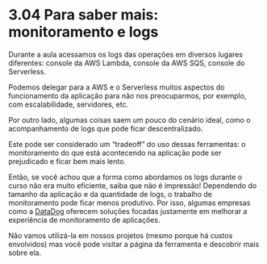 # 3.04 Para saber mais: monitoramento e logs
Durante a aula acessamos os logs das operações em diversos lugares diferentes: console da AWS Lambda, console da AWS SQS, console do Serverless.

Podemos delegar para a AWS e o Serverless muitos aspectos do funcionamento da aplicação para não nos preocuparmos, por exemplo, com escalabilidade, servidores, etc.

Por outro lado, algumas coisas saem um pouco do cenário ideal, como o acompanhamento de logs que pode ficar descentralizado.

Este pode ser considerado um “tradeoff” do uso dessas ferramentas: o monitoramento do que está acontecendo na aplicação pode ser prejudicado e ficar bem mais lento.

Então, se você achou que a forma como abordamos os logs durante o curso não era muito eficiente, saiba que não é impressão! Dependendo do tamanho da aplicação e da quantidade de logs, o trabalho de monitoramento pode ficar menos produtivo. Por isso, algumas empresas como a [DataDog](https://www.datadoghq.com/) oferecem soluções focadas justamente em melhorar a experiência de monitoramento de aplicações.

Não vamos utilizá-la em nossos projetos (mesmo porque há custos envolvidos) mas você pode visitar a página da ferramenta e descobrir mais sobre ela.